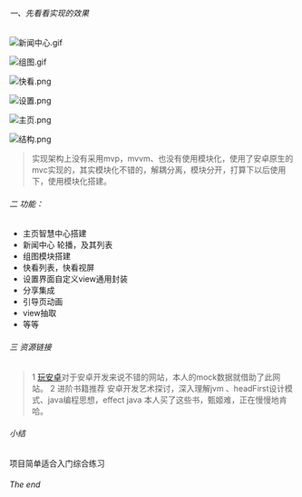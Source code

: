 


###### 一、先看看实现的效果
![新闻中心.gif](https://upload-images.jianshu.io/upload_images/3695408-518d9c45bcc30548.gif?imageMogr2/auto-orient/strip)

![组图.gif](https://upload-images.jianshu.io/upload_images/3695408-3811f2a9017daee6.gif?imageMogr2/auto-orient/strip)

![快看.png](https://upload-images.jianshu.io/upload_images/3695408-662ce0bc74dc3825.png?imageMogr2/auto-orient/strip%7CimageView2/2/w/1240)


![设置.png](https://upload-images.jianshu.io/upload_images/3695408-8640f36bbbc46845.png?imageMogr2/auto-orient/strip%7CimageView2/2/w/1240)



![主页.png](https://upload-images.jianshu.io/upload_images/3695408-b1086b18c4f9d322.png?imageMogr2/auto-orient/strip%7CimageView2/2/w/1240)


![结构.png](https://upload-images.jianshu.io/upload_images/3695408-62619c1ae1ff58ca.png?imageMogr2/auto-orient/strip%7CimageView2/2/w/1240)

>实现架构上没有采用mvp，mvvm、也没有使用模块化，使用了安卓原生的mvc实现的，其实模块化不错的，解耦分离，模块分开，打算下以后使用下，使用模块化搭建。

###### 二 功能：
- 主页智慧中心搭建
- 新闻中心 轮播，及其列表
- 组图模块搭建
- 快看列表，快看视屏
- 设置界面自定义view通用封装
- 分享集成
- 引导页动画
- view抽取
- 等等


###### 三 资源链接
>1 [玩安卓](http://www.wanandroid.com/index)对于安卓开发来说不错的网站，本人的mock数据就借助了此网站。
> 2 进阶书籍推荐 安卓开发艺术探讨，深入理解jvm 、headFirst设计模式、java编程思想，effect java 本人买了这些书，甄姬难，正在慢慢地肯哈。

###### 小结
项目简单适合入门综合练习

###### The end




